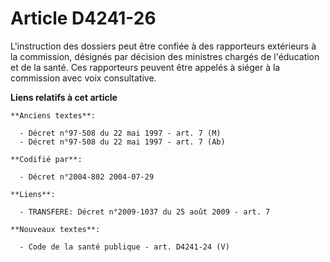 # Article D4241-26

L'instruction des dossiers peut être confiée à des rapporteurs extérieurs à la commission, désignés par décision des
ministres chargés de l'éducation et de la santé. Ces rapporteurs peuvent être appelés à siéger à la commission avec voix
consultative.

**Liens relatifs à cet article**

	**Anciens textes**:

	  - Décret n°97-508 du 22 mai 1997 - art. 7 (M)
	  - Décret n°97-508 du 22 mai 1997 - art. 7 (Ab)

	**Codifié par**:

	  - Décret n°2004-802 2004-07-29

	**Liens**:

	  - TRANSFERE: Décret n°2009-1037 du 25 août 2009 - art. 7

	**Nouveaux textes**:

	  - Code de la santé publique - art. D4241-24 (V)

